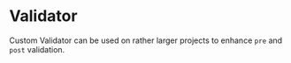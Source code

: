 # Validator

Custom Validator can be used on rather larger projects to enhance `pre` and `post` validation.



